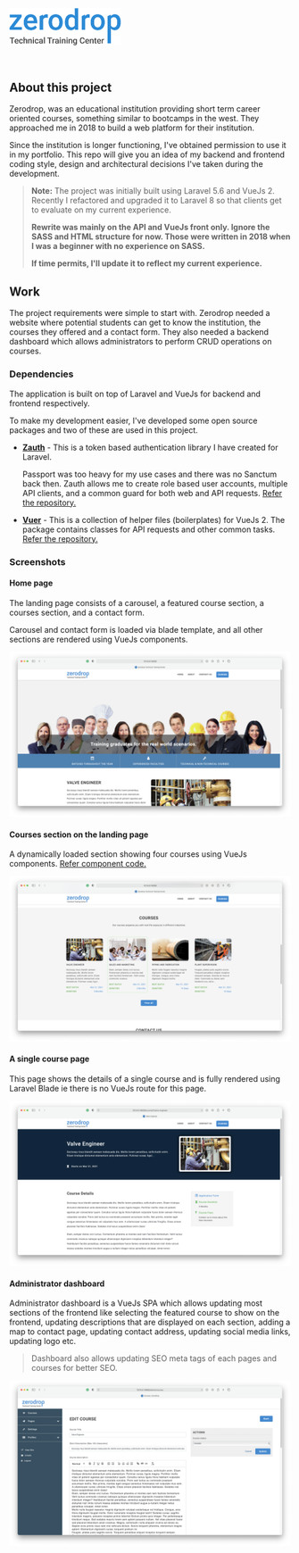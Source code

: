 <p align="left"><a href="https://laravel.com" target="_blank"><img src="https://github.com/kalesh13/zerodrop/blob/main/public/images/screenshots/logo.png?raw=true" width="200"></a></p>
<br/>

## About this project

Zerodrop, was an educational institution providing short term career oriented courses, something similar to bootcamps in the west. They approached me in 2018 to build a web platform for their institution.

Since the institution is longer functioning, I've obtained permission to use it in my portfolio. This repo will give you an idea of my backend and frontend coding style, design and architectural decisions I've taken during the development.

> **Note:** The project was initially built using Laravel 5.6 and VueJs 2. Recently I refactored and upgraded it to Laravel 8 so that clients get to evaluate on my current experience.
>
> **Rewrite was mainly on the API and VueJs front only. Ignore the SASS and HTML structure for now. Those were written in 2018 when I was a beginner with no experience on SASS.**
>
> **If time permits, I'll update it to reflect my current experience.**

## Work

The project requirements were simple to start with. Zerodrop needed a website where potential students can get to know the institution, the courses they offered and a contact form. They also needed a backend dashboard which allows administrators to perform CRUD operations on courses.

### Dependencies

The application is built on top of Laravel and VueJs for backend and frontend respectively.

To make my development easier, I've developed some open source packages and two of these are used in this project.

- **[Zauth](https://github.com/kalesh13/z-auth)** - This is a token based authentication library I have created for Laravel. 

  Passport was too heavy for my use cases and there was no Sanctum back then. Zauth allows me to create role based user accounts, multiple API clients, and a common guard for both web and API requests. [Refer the repository.](https://github.com/kalesh13/z-auth)

- **[Vuer](https://github.com/rheas-io/vuer)** - This is a collection of helper files (boilerplates) for VueJs 2. The package contains classes for API requests and other common tasks. [Refer the repository.](https://github.com/rheas-io/vuer)

### Screenshots

[home]: https://github.com/kalesh13/zerodrop/blob/main/public/images/screenshots/home.png?raw=true
[courses]: https://github.com/kalesh13/zerodrop/blob/main/public/images/screenshots/courses-in-home.png?raw=true
[course]: https://github.com/kalesh13/zerodrop/blob/main/public/images/screenshots/course.png?raw=true
[admin]: https://github.com/kalesh13/zerodrop/blob/main/public/images/screenshots/admin.png?raw=true

#### Home page

The landing page consists of a carousel, a featured course section, a courses section, and a contact form.

Carousel and contact form is loaded via blade template, and all other sections are rendered using VueJs components.

![Zerodrop landing page][home]

#### Courses section on the landing page

A dynamically loaded section showing four courses using VueJs components. [Refer component code.](https://github.com/kalesh13/zerodrop/blob/main/resources/js/pages/home/courses.vue)

![Courses section][courses]

#### A single course page

This page shows the details of a single course and is fully rendered using Laravel Blade ie there is no VueJs route for this page.

![Course page][course]

#### Administrator dashboard

Administrator dashboard is a VueJs SPA which allows updating most sections of the frontend like selecting the featured course to show on the frontend, updating descriptions that are displayed on each section, adding a map to contact page, updating contact address, updating social media links, updating logo etc.

> Dashboard also allows updating SEO meta tags of each pages and courses for better SEO.

![Administrator dashboard][admin]